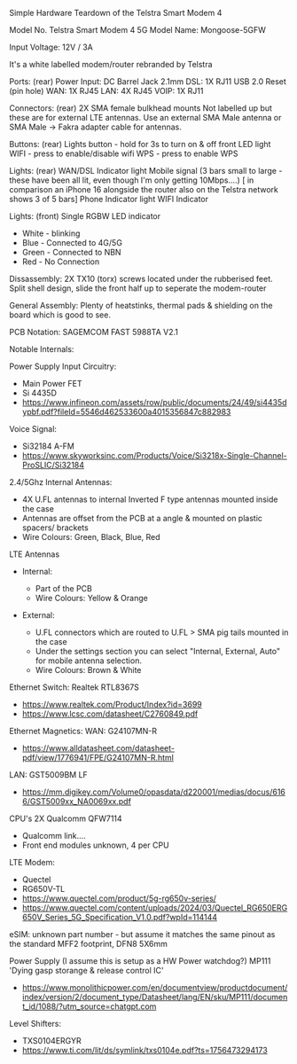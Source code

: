 Simple Hardware Teardown of the Telstra Smart Modem 4 

Model No. Telstra Smart Modem 4 5G
Model Name: Mongoose-5GFW

Input Voltage: 
12V / 3A

It's a white labelled modem/router rebranded by Telstra

Ports: (rear)
Power Input: DC Barrel Jack 2.1mm
DSL: 1X RJ11
USB 2.0
Reset (pin hole)
WAN: 1X RJ45
LAN: 4X RJ45
VOIP: 1X RJ11

Connectors: (rear)
2X SMA female bulkhead mounts 
Not labelled up but these are for external LTE antennas.
Use an external SMA Male antenna or SMA Male -> Fakra adapter cable for antennas. 

Buttons: (rear)
Lights button - hold for 3s to turn on & off front LED light
WIFI - press to enable/disable wifi
WPS - press to enable WPS 

Lights: (rear)
WAN/DSL Indicator light
Mobile signal (3 bars small to large - these have been all lit, even though I'm only getting 10Mbps....)
[ in comparison an iPhone 16 alongside the router also on the Telstra network shows 3 of 5 bars]
Phone Indicator light
WIFI Indicator

Lights: (front)
Single RGBW LED indicator
- White - blinking 
- Blue - Connected to 4G/5G
- Green - Connected to NBN
- Red - No Connection


Dissassembly:
2X  TX10 (torx) screws located under the rubberised feet.
Split shell design, slide the front half up to seperate the modem-router

General Assembly:
Plenty of heatstinks, thermal pads & shielding on the board which is good to see.

PCB Notation:
SAGEMCOM FAST 5988TA V2.1


Notable Internals:

Power Supply Input Circuitry:
- Main Power FET
- Si 4435D
- https://www.infineon.com/assets/row/public/documents/24/49/si4435dypbf.pdf?fileId=5546d462533600a4015356847c882983

Voice Signal:
- Si32184 A-FM
- https://www.skyworksinc.com/Products/Voice/Si3218x-Single-Channel-ProSLIC/Si32184

2.4/5Ghz Internal Antennas:
- 4X U.FL antennas to internal Inverted F type antennas mounted inside the case
- Antennas are offset from the PCB at a angle & mounted on plastic spacers/ brackets
- Wire Colours: Green, Black, Blue, Red

LTE Antennas
 - Internal: 
    - Part of the PCB 
    - Wire Colours: Yellow & Orange

 - External: 
    - U.FL connectors which are routed to U.FL > SMA pig tails mounted in the case
    - Under the settings section you can select "Internal, External, Auto" for mobile antenna selection. 
    - Wire Colours: Brown & White


Ethernet Switch:
Realtek RTL8367S
- https://www.realtek.com/Product/Index?id=3699
- https://www.lcsc.com/datasheet/C2760849.pdf

Ethernet Magnetics:
WAN: G24107MN-R
- https://www.alldatasheet.com/datasheet-pdf/view/1776941/FPE/G24107MN-R.html

LAN: GST5009BM LF
- https://mm.digikey.com/Volume0/opasdata/d220001/medias/docus/6166/GST5009xx_NA0069xx.pdf

CPU's
2X Qualcomm QFW7114 
- Qualcomm link.... 
- Front end modules unknown, 4 per CPU

LTE Modem:
- Quectel 
- RG650V-TL
- https://www.quectel.com/product/5g-rg650v-series/
- https://www.quectel.com/content/uploads/2024/03/Quectel_RG650ERG650V_Series_5G_Specification_V1.0.pdf?wpId=114144

eSIM:
unknown part number - but assume it matches the same pinout as the standard MFF2 footprint, DFN8 5X6mm

Power Supply (I assume this is setup as a HW Power watchdog?)
MP111 'Dying gasp storange & release control IC'
- https://www.monolithicpower.com/en/documentview/productdocument/index/version/2/document_type/Datasheet/lang/EN/sku/MP111/document_id/1088/?utm_source=chatgpt.com

Level Shifters:
- TXS0104ERGYR
- https://www.ti.com/lit/ds/symlink/txs0104e.pdf?ts=1756473294173

